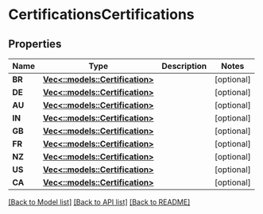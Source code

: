 # CertificationsCertifications

## Properties

Name | Type | Description | Notes
------------ | ------------- | ------------- | -------------
**BR** | [**Vec<::models::Certification>**](Certification.md) |  | [optional] 
**DE** | [**Vec<::models::Certification>**](Certification.md) |  | [optional] 
**AU** | [**Vec<::models::Certification>**](Certification.md) |  | [optional] 
**IN** | [**Vec<::models::Certification>**](Certification.md) |  | [optional] 
**GB** | [**Vec<::models::Certification>**](Certification.md) |  | [optional] 
**FR** | [**Vec<::models::Certification>**](Certification.md) |  | [optional] 
**NZ** | [**Vec<::models::Certification>**](Certification.md) |  | [optional] 
**US** | [**Vec<::models::Certification>**](Certification.md) |  | [optional] 
**CA** | [**Vec<::models::Certification>**](Certification.md) |  | [optional] 

[[Back to Model list]](../README.md#documentation-for-models) [[Back to API list]](../README.md#documentation-for-api-endpoints) [[Back to README]](../README.md)


